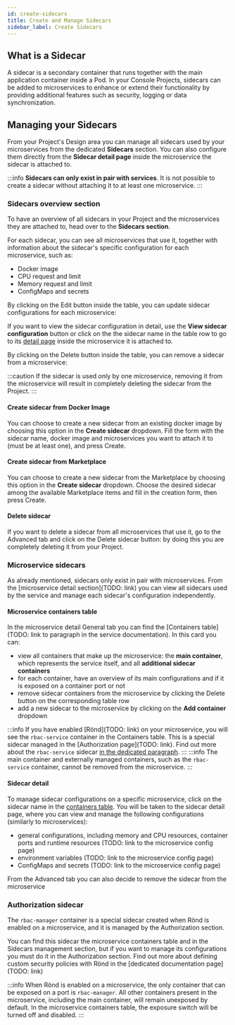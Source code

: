 ```yaml
---
id: create-sidecars
title: Create and Manage Sidecars
sidebar_label: Create Sidecars
---
```

## What is a Sidecar

A sidecar is a secondary container that runs together with the main application container inside a Pod. In your Console Projects, sidecars can be added to microservices to enhance or extend their functionality by providing additional features such as security, logging or data synchronization.

## Managing your Sidecars

From your Project's Design area you can manage all sidecars used by your microservices from the dedicated **Sidecars** section. You can also configure them directly from the **Sidecar detail page** inside the microservice the sidecar is attached to.

:::info
**Sidecars can only exist in pair with services**. It is not possible to create a sidecar without attaching it to at least one microservice.
:::

### Sidecars overview section

To have an overview of all sidecars in your Project and the microservices they are attached to, head over to the **Sidecars section**. 

<!-- TODO: SCREENSHOT of overview -->

For each sidecar, you can see all microservices that use it, together with information about the sidecar's specific configuration for each microservice, such as:
 - Docker image
 - CPU request and limit
 - Memory request and limit
 - ConfigMaps and secrets

By clicking on the Edit button inside the table, you can update sidecar configurations for each microservice:
<!-- TODO: SCREENSHOT of edit drawer -->

If you want to view the sidecar configuration in detail, use the **View sidecar configuration** button or click on the the sidecar name in the table row to go to its [detail page](#sidecar-detail) inside the microservice it is attached to.


By clicking on the Delete button inside the table, you can remove a sidecar from a microservice:
<!-- TODO: SCREENSHOT of single delete and bulk delete modal -->

:::caution
If the sidecar is used only by one microservice, removing it from the microservice will result in completely deleting the sidecar from the Project.
:::

#### Create sidecar from Docker Image

You can choose to create a new sidecar from an existing docker image by choosing this option in the **Create sidecar** dropdown. Fill the form with the sidecar name, docker image and microservices you want to attach it to (must be at least one), and press Create.

<!-- TODO: SCREENSHOT of creation form -->

#### Create sidecar from Marketplace

You can choose to create a new sidecar from the Marketplace by choosing this option in the **Create sidecar** dropdown. Choose the desired sidecar among the available Marketplace items and fill in the creation form, then press Create.

<!-- TODO: SCREENSHOT of creation form -->

#### Delete sidecar

If you want to delete a sidecar from all microservices that use it, go to the Advanced tab and click on the Delete sidecar button: by doing this you are completely deleting it from your Project.

<!-- TODO: SCREENSHOT of advanced tab -->

### Microservice sidecars

As already mentioned, sidecars only exist in pair with microservices. From the [microservice detail section](TODO: link) you can view all sidecars used by the service and manage each sidecar's configuration independently.

#### Microservice containers table

In the microservice detail General tab you can find the [Containers table](TODO: link to paragraph in the service documentation). In this card you can:
- view all containers that make up the microservice: the **main container**, which represents the service itself, and all **additional sidecar containers**
- for each container, have an overview of its main configurations and if it is exposed on a container port or not
- remove sidecar containers from the microservice by clicking the Delete button on the corresponding table row
- add a new sidecar to the microservice by clicking on the **Add container** dropdown

<!-- TODO: SCREENSHOT of containers table -->

:::info
If you have enabled [Rönd](TODO: link) on your microservice, you will see the `rbac-service` container in the Containers table. This is a special sidecar managed in the [Authorization page](TODO: link). Find out more about the `rbac-service` sidecar [in the dedicated paragraph](#authorization-sidecar).
:::
:::info
The main container and externally managed containers, such as the `rbac-service` container, cannot be removed from the microservice.
:::

#### Sidecar detail

To manage sidecar configurations on a specific microservice, click on the sidecar name in the [containers table](#microservice-containers-table). You will be taken to the sidecar detail page, where you can view and manage the following configurations (similarly to microservices):
- general configurations, including memory and CPU resources, container ports and runtime resources (TODO: link to the microservice config page)
- environment variables (TODO: link to the microservice config page)
- ConfigMaps and secrets (TODO: link to the microservice config page)

From the Advanced tab you can also decide to remove the sidecar from the microservice
<!-- TODO: SCREENSHOT of advanced tab -->

### Authorization sidecar

The `rbac-manager` container is a special sidecar created when Rönd is enabled on a microservice, and it is managed by the Authorization section.

You can find this sidecar the microservice containers table and in the Sidecars management section, but if you want to manage its configurations you must do it in the Authorization section. Find out more about defining custom security policies with Rönd in the [dedicated documentation page](TODO: link)

:::info
When Rönd is enabled on a microservice, the only container that can be exposed on a port is `rbac-manager`. All other containers present in the microservice, including the main container, will remain unexposed by default. In the microservice containers table, the exposure switch will be turned off and disabled.
:::